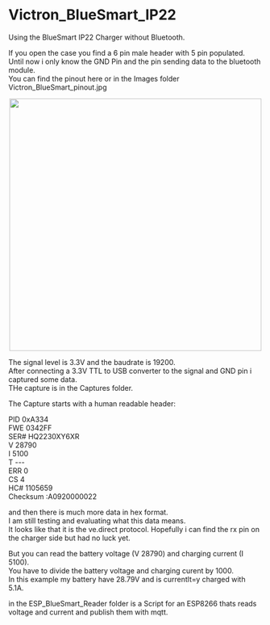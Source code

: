 # Victron_BlueSmart_IP22

Using the BlueSmart IP22 Charger without Bluetooth.

If you open the case you find a 6 pin male header with 5 pin populated.  
Until now i only know the GND Pin and the pin sending data to the bluetooth module.  
You can find the pinout here or in the Images folder Victron_BlueSmart_pinout.jpg  

<p align="center">
<img src="https://github.com/wasn-eu/Victron_BlueSmart_IP22/raw/master/Images/Victron_BlueSmart_pinout.jpg" width=500>  
</p>

  
The signal level is 3.3V and the baudrate is 19200.  
After connecting a 3.3V TTL to USB converter to the signal and GND pin i captured some data.  
THe capture is in the Captures folder.  
  
The Capture starts with a human readable header:  
  
PID     0xA334   
FWE     0342FF   
SER#    HQ2230XY6XR   
V       28790   
I       5100   
T       ---   
ERR     0   
CS      4   
HC#     1105659   
Checksum        :A0920000022   
   
and then there is much more data in hex format.   
I am still testing and evaluating what this data means.   
It looks like that it is the ve.direct protocol.
Hopefully i can find the rx pin on the charger side but had no luck yet.

   
But you can read the battery voltage (V  28790) and charging current (I  5100).   
You have to divide the battery voltage and charging curent by 1000.   
In this example my battery have 28.79V and is currentlt=y charged with 5.1A.  

in the ESP_BlueSmart_Reader folder is a Script for an ESP8266 thats reads voltage and current and publish them with mqtt.


